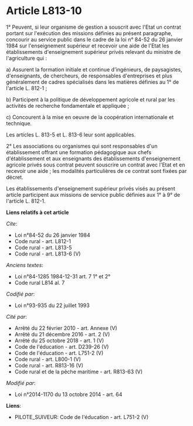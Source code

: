 # Article L813-10

1° Peuvent, si leur organisme de gestion a souscrit avec l'Etat un contrat portant sur l'exécution des missions définies au
présent paragraphe, concourir au service public dans le cadre de la loi n° 84-52 du 26 janvier 1984 sur l'enseignement
supérieur et recevoir une aide de l'Etat les établissements d'enseignement supérieur privés relevant du ministre de
l'agriculture qui : 

a) Assurent la formation initiale et continue d'ingénieurs, de paysagistes, d'enseignants, de chercheurs, de responsables
d'entreprises et plus généralement de cadres spécialisés dans les matières définies au 1° de l'article L. 812-1 ; 

b) Participent à la politique de développement agricole et rural par les activités de recherche fondamentale et appliquée ; 

c) Concourent à la mise en oeuvre de la coopération internationale et technique. 

Les articles L. 813-5 et L. 813-6 leur sont applicables. 

2° Les associations ou organismes qui sont responsables d'un établissement offrant une formation pédagogique aux chefs
d'établissement et aux enseignants des établissements d'enseignement agricole privés sous contrat peuvent souscrire un
contrat avec l'Etat et en recevoir une aide ; les modalités particulières de ce contrat sont fixées par décret. 

Les établissements d'enseignement supérieur privés visés au présent article participent aux missions de service public
définies aux 1° à 9° de l'article L. 812-1.

**Liens relatifs à cet article**

_Cite_:

  - Loi n°84-52 du 26 janvier 1984
  - Code rural - art. L812-1
  - Code rural - art. L813-5
  - Code rural - art. L813-6 (V)

_Anciens textes_:

  - Loi n°84-1285 1984-12-31 art. 7 1° et 2°
  - Code rural L814 al. 7

_Codifié par_:

  - Loi n°93-935 du 22 juillet 1993

_Cité par_:

  - Arrêté du 22 février 2010 - art. Annexe (V)
  - Arrêté du 21 décembre 2016 - art. 2 (V)
  - Arrêté du 25 octobre 2018 - art. 1 (V)
  - Code de l'éducation - art. D239-26 (V)
  - Code de l'éducation - art. L751-2 (V)
  - Code rural - art. L800-1 (V)
  - Code rural - art. R813-16 (V)
  - Code rural et de la pêche maritime - art. R813-63 (V)

_Modifié par_:

  - Loi n°2014-1170 du 13 octobre 2014 - art. 64

**Liens**:

  - PILOTE_SUIVEUR: Code de l'éducation - art. L751-2 (V)
